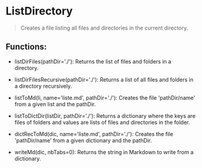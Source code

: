 # ListDirectory

> Creates a file listing all files and directories in the current directory.

## Functions:

-  listDirFiles(pathDir='./'): 
    Returns the list of files and folders in a directory.

-   listDirFilesRecursive(pathDir='./'): 
    Returns a list of all files and folders in a directory recursively.

-   listToMd(li, name='liste.md', pathDir='./'): 
    Creates the file 'pathDir/name' from a given list and the pathDir.

-   listToDictDir(listDir, pathDir='./'): 
    Returns a dictionary where the keys are files of folders and values are lists of files and directories in the folder.

-   dictRecToMd(dic, name='liste.md', pathDir='./'): 
    Creates the file 'pathDir/name' from a given dictionary and the pathDir.

-   writeMd(dic, nbTabs=0): 
    Returns the string in Markdown to write from a dictionary.